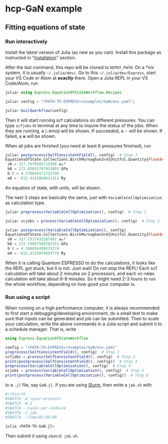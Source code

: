 # hcp-GaN example

## Fitting equations of state

### Run interactively

Install the latest version of Julia (as new as you can). Install this package as
instructed in "[Installation](@ref)" section.

After the last command, this repo will be cloned to `DEPOT_PATH`. On a \*nix
system, it is usually `~/.julia/dev/`. Go to this `~/.julia/dev/Express`, start
your VS Code or Atom at **exactly** there. Open a Julia REPL in your VS
Code/Atom, run

```julia
julia> using Express.EquationOfStateWorkflow.Recipes

julia> config = "<PATH-TO-EXPRESS>/examples/GaN/eos.yaml";

julia> buildworkflow(config)
```

Then it will start running scf calculations on different pressures. You can type
`scfjobs` in terminal at any time to inquire the status of the jobs. When they
are running, a `🚧` emoji will be shown. If succeeded, a `✅` will be shown. If
failed, a `❌` will be shown.

When all jobs are finished (you need at least 6 pressures finished), run

```julia
julia> postprocess(SelfConsistentField(), config)  # Step 3
EquationsOfState.Collections.BirchMurnaghan3rd{Unitful.Quantity{Float64,D,U} where U where D}
 v0 = 317.7479585715598 a₀³
 b0 = 172.85031797933803 GPa
 b′0 = 4.379649372725796
 e0 = -612.4315064611411 Ry
```

An equation of state, with units, will be shown.

The next 3 steps are basically the same, just with `VariableCellOptimization` as
calculation type.

```julia
julia> preprocess(VariableCellOptimization(), config)  # Step 1

julia> vcjobs = process(VariableCellOptimization(), config)  # Step 2

julia> postprocess(VariableCellOptimization(), config)
EquationsOfState.Collections.BirchMurnaghan3rd{Unitful.Quantity{Float64,D,U} where U where D}
 v0 = 317.7517433287492 a₀³
 b0 = 172.74897940782353 GPa
 b′0 = 4.388034458575274
 e0 = -612.4315074654779 Ry
```

When it is calling Quantum ESPRESSO to do the calculations, it looks like the
REPL got stuck, but it is not. Just wait! Do not stop the REPL! Each scf
calculation will take about 2 minutes on 2 processors, and each vc-relax
calculation will take about 6-9 minutes. So it might need 2-3 hours to run the
whole workflow, depending on how good your computer is.

### Run using a script

When running on a high performance computer, it is always recommended to first
start a debugging/developing environment, do a small test to make sure that
inputs can be generated and job can be submitted. Then to scale your
calculation, write the above commands in a Julia script and submit it to a
schedule manager. That is, write

```julia
using Express.EquationOfStateWorkflow

config = "<PATH-TO-EXPRESS>/examples/GaN/eos.yaml"
preprocess(SelfConsistentField(), config)  # Step 1
scfjobs = process(SelfConsistentField(), config)  # Step 2
print(postprocess(SelfConsistentField(), config))  # Step 3
preprocess(VariableCellOptimization(), config)  # Step 4
vcjobs = process(VariableCellOptimization(), config)  # Step 5
print(postprocess(VariableCellOptimization(), config))  # Step 6
```

to a `.jl` file, say `GaN.jl`. If you are using
[Slurm](https://slurm.schedmd.com/documentation.html), then write a `job.sh`
with

```sh
#!/bin/sh
#SBATCH -A <your-account>
#SBATCH -N 1
#SBATCH --tasks-per-node=24
#SBATCH -J job
#SBATCH --time=02:00:00

julia <PATH-TO-GaN.jl>
```

Then submit it using `sbatch job.sh`.
